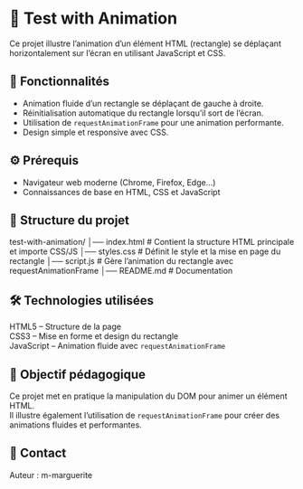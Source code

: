 # 📝 Test with Animation

Ce projet illustre l’animation d’un élément HTML (rectangle) se déplaçant horizontalement sur l’écran en utilisant JavaScript et CSS.

## 🚀 Fonctionnalités

- Animation fluide d’un rectangle se déplaçant de gauche à droite.
- Réinitialisation automatique du rectangle lorsqu’il sort de l’écran.
- Utilisation de `requestAnimationFrame` pour une animation performante.
- Design simple et responsive avec CSS.

## ⚙️ Prérequis

- Navigateur web moderne (Chrome, Firefox, Edge…)
- Connaissances de base en HTML, CSS et JavaScript

## 📂 Structure du projet
test-with-animation/
│── index.html      # Contient la structure HTML principale et importe CSS/JS 
│── styles.css      # Définit le style et la mise en page du rectangle 
│── script.js       # Gère l’animation du rectangle avec requestAnimationFrame 
│── README.md       # Documentation

## 🛠️ Technologies utilisées

HTML5 – Structure de la page  
CSS3 – Mise en forme et design du rectangle  
JavaScript – Animation fluide avec `requestAnimationFrame`  

## 🎯 Objectif pédagogique

Ce projet met en pratique la manipulation du DOM pour animer un élément HTML.  
Il illustre également l’utilisation de `requestAnimationFrame` pour créer des animations fluides et performantes.

## 📧 Contact

Auteur : m-marguerite

